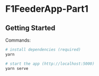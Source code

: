# F1FeederApp-Part1

## Getting Started

Commands:

```bash
# install dependencies (required)
yarn

# start the app (http://localhost:5000)
yarn serve
```
